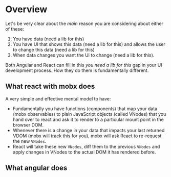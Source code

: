 # Overview
Let's be very clear about the *main* reason you are considering about either of these:

1. You have data (need a lib for this)
2. You have UI that shows this data (need a lib for this) and allows the user to change this data (need a lib for this)
3. When data changes you want the UI to change (need a lib for this).

Both Angular and React can fill in this _you need a lib for this_ gap in your UI development process. How they do them is fundamentally different.

## What react with mobx does
A very simple and effective mental model to have: 

* Fundamentally you have functions (components) that map your data (mobx observables) to plain JavaScript objects (called VNodes) that you hand over to react and ask it to render to a particular mount point in the browser DOM. 
* Whenever there is a change in your data that impacts your last returned VDOM (mobx will track this for you), mobx will ask React to re-request the new `VNodes`. 
* React will take these new `VNodes`, diff them to the previous `VNodes` and apply changes in VNodes to the actual DOM it has rendered before. 

## What angular does
